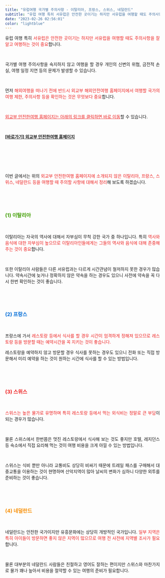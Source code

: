 ```yaml
---
title: "유럽여행 국가별 주의사항 - 이탈리아, 프랑스, 스위스, 네덜란드"
subtitle: "유럽 여행 특히 서유럽은 안전한 곳이기는 하지만 서유럽을 여행할 때도 주의사항을 잘 알고 여행하는 것이 중요합니다. 국가별 여행 주의사항을 숙지하지 않고 여행을 할 경우 개인의 신변의 위협, 금전적 손실, 여행 일정 지연 등의 문제가 발생할 수 있습니다. 외교부 안전한여행 홈페이지에 소개되지 않은 이탈리아, 프랑스, 스위스, 네덜란드 등을 여행할 때 주의할 사항에 대해서 정리한 글입니다."
date: "2023-02-26 02:56:01"
color: "lightblue"
---
```



<p style="text-align: justify;" data-ke-size="size16">유럽 여행 특히 <span style="color: #ee2323;">서유럽은 안전한 곳이기는 하지만 서유럽을 여행할 때도 주의사항을 잘 알고 여행하는 것이 중요</span>합니다.</p>
<p style="text-align: justify;" data-ke-size="size16"><br></p>
<p style="text-align: justify;" data-ke-size="size16">국가별 여행 주의사항을 숙지하지 않고 여행을 할 경우 개인의 신변의 위협, 금전적 손실, 여행 일정 지연 등의 문제가 발생할 수 있습니다.</p>
<p style="text-align: justify;" data-ke-size="size16"><br></p>
<p style="text-align: justify;" data-ke-size="size16">먼저 <span style="color: #ee2323;">해외여행을 떠나기 전에 반드시 외교부 해외안전여행 홈페이지에서 여행할 국가의 여행 제한, 주의사항 등을 확인하는 것은 무엇보다 중요</span>합니다.</p>
<p style="text-align: justify;" data-ke-size="size16"><br></p>
<p style="text-align: justify;" data-ke-size="size16"><span style="color: #ee2323;"><u>외교부 안전한여행 홈페이지는 아래의 링크를 클릭하면 바로 이동</u></span>할 수 있습니다.</p>
<p style="text-align: justify;" data-ke-size="size16"><br></p>
<p style="text-align: justify;" data-ke-size="size16"><b><a href="https://www.0404.go.kr/dev/main.mofa">[바로가기] 외교부 안전한여행 홈페이지</a></b></p>
<p style="text-align: justify;" data-ke-size="size16"><br></p>
<p style="text-align: justify;" data-ke-size="size16"><br></p>
<p style="text-align: justify;" data-ke-size="size16"><br></p>
<p style="text-align: justify;" data-ke-size="size16">이번 글에서는 위의<span style="color: #ee2323;"> 외교부 안전한여행 홈페이지에 소개되지 않은&nbsp;이탈리아, 프랑스, 스위스, 네덜란드 등을 여행할 때 주의할 사항에 대해서 정리</span>해 보도록 하겠습니다.</p>
<p style="text-align: justify;" data-ke-size="size16"><br></p>
<p style="text-align: justify;" data-ke-size="size16"><br></p>
<h3 style="text-align: justify;" data-ke-size="size23"><span style="color: #409d00;"><b>(1) 이탈리아</b></span></h3>
<p style="text-align: justify;" data-ke-size="size16"><br></p>
<p style="text-align: justify;" data-ke-size="size16">이탈리아는 자국의 역사에 대해서 자부심이 무척 강한 국가 중 하나입니다. 특히 <span style="color: #ee2323;">역사와 음식에 대한 자부심이 높으므로 이탈리아인들에게는 그들의 역사와 음식에 대해 존중해 주는 것이 중요</span>합니다.</p>
<p style="text-align: justify;" data-ke-size="size16"><br></p>
<p style="text-align: justify;" data-ke-size="size16">또한 이탈리아 사람들은 다른 서유럽과는 다르게 시간관념이 철저하지 못한 경우가 많습니다. 약속시간에 늦거나 정확하지 않은 약속을 하는 경우도 있으니 사전에 약속을 꼭 다시 한번 확인하는 것이 좋습니다.</p>
<p style="text-align: justify;" data-ke-size="size16"><br></p>
<p style="text-align: justify;" data-ke-size="size16"><br></p>
<h3 style="text-align: justify;" data-ke-size="size23"><span style="color: #006dd7;"><b>(2) 프랑스</b></span></h3>
<p style="text-align: justify;" data-ke-size="size16"><br></p>
<p style="text-align: justify;" data-ke-size="size16">프랑스에 가서 <span style="color: #ee2323;">레스토랑 등에서 식사를 할 경우 시간이 엄격하게 정해져 있으므로 레스토랑 등을 방문할 때는 예약시간을 꼭 지키는 것이 좋습니다.</span></p>
<p style="text-align: justify;" data-ke-size="size16"></p>
<p style="text-align: justify;" data-ke-size="size16">레스토랑을 예약하지 않고 방문할 경우 식사를 못하는 경우도 있으니 전화 또는 직접 방문해서 미리 예약을 하는 것이 원하는 시간에 식사를 할 수 있는 방법입니다.</p>
<p style="text-align: justify;" data-ke-size="size16"><br></p>
<p style="text-align: justify;" data-ke-size="size16"><br></p>
<h3 style="text-align: justify;" data-ke-size="size23"><b><span style="color: #ee2323;">(3) 스위스</span></b></h3>
<p style="text-align: justify;" data-ke-size="size16"><br></p>
<p style="text-align: justify;" data-ke-size="size16"><span style="color: #ee2323;">스위스는 높은 물가로 유명하며 특히 레스토랑 등에서 먹는 외식비는 정말로 큰 부담</span>이 되는 경우가 많습니다.</p>
<p style="text-align: justify;" data-ke-size="size16"><br></p>
<p style="text-align: justify;" data-ke-size="size16">물론 스위스에서 한번쯤은 멋진 레스토랑에서 식사해 보는 것도 좋지만 호텔, 레지던스 등 숙소에서 직접 요리해 먹는 것이 여행 비용을 크게 아낄 수 있는 방법입니다.</p>
<p style="text-align: justify;" data-ke-size="size16"><br></p>
<p style="text-align: justify;" data-ke-size="size16">스위스는 식비 뿐만 아니라 교통비도 상당히 비싸기 때문에 트레일 패스를 구매해서 대중교통을 이용하는 것이 현명하며 산악지역이 많아 날씨의 변화가 심하니 다양한 외투를 준비하는 것이 좋습니다.</p>
<p style="text-align: justify;" data-ke-size="size16"><br></p>
<p style="text-align: justify;" data-ke-size="size16"><br></p>
<h3 style="text-align: justify;" data-ke-size="size23"><b><span style="color: #f89009;">(4) 네덜란드</span></b></h3>
<p style="text-align: justify;" data-ke-size="size16"><br></p>
<p style="text-align: justify;" data-ke-size="size16">네덜란드는 안전한 국가이지만 유흥문화에는 상당히 개방적인 국가입니다. <span style="color: #ee2323;">일부 지역은 특히 아이들이 방문하면 좋지 않은 지역이 많으므로 여행 전 사전에 지역별 조사가 필요</span>합니다.</p>
<p style="text-align: justify;" data-ke-size="size16"><br></p>
<p style="text-align: justify;" data-ke-size="size16">물론 대부분의 네덜란드 사람들은 친절하고 영어도 잘하는 편이지만 스위스와 마찬가지로 물가 꽤나 높아서 비용을 절약할 수 있는 여행의 준비가 필요합니다.</p>
<p style="text-align: justify;" data-ke-size="size16"><br></p>
<p style="text-align: justify;" data-ke-size="size16"><br></p>